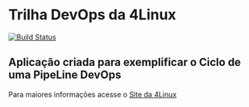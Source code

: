 # Trilha DevOps da 4Linux

<!-- Altere a Flag abaixo com sua URL do Travis -->
[![Build Status](https://travis-ci.org/nanolima/DevOpsLab-HelloWorld.svg?branch=master)](https://travis-ci.org/nanolima/DevOpsLab-HelloWorld)

## Aplicação criada para exemplificar o Ciclo de uma PipeLine DevOps ##


Para maiores informações acesse o [Site da 4Linux](https://www.4linux.com.br/cursos/devops)
